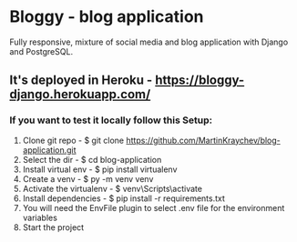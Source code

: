 # Bloggy - blog application
Fully responsive, mixture of social media and blog application with Django and PostgreSQL.

## It's deployed in Heroku - https://bloggy-django.herokuapp.com/

### If you want to test it locally follow this Setup:

1. Clone git repo - $ git clone https://github.com/MartinKraychev/blog-application.git
2. Select the dir - $ cd blog-application
3. Install virtual env - $ pip install virtualenv
4. Create a venv - $ py -m venv venv
5. Activate the virtualenv - $ venv\Scripts\activate
6. Install dependencies - $ pip install -r requirements.txt
7. You will need the EnvFile plugin to select .env file for the environment variables
8. Start the project






